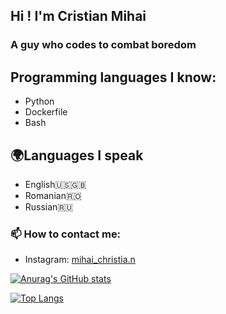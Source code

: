 ## Hi ! I'm Cristian Mihai
### A guy who codes to combat boredom


## Programming languages I know:
- Python
- Dockerfile
- Bash

## 🌍Languages I speak
- English🇺🇸🇬🇧
- Romanian🇷🇴
- Russian🇷🇺

### 📫 How to contact me:
- Instagram: [mihai_christia.n](https://www.instagram.com/mihai_christia.n/)

[![Anurag's GitHub stats](https://github-readme-stats.vercel.app/api?username=CristianEduardMihai&show_icons=true&theme=radical)](https://github.com/anuraghazra/github-readme-stats)

[![Top Langs](https://github-readme-stats.vercel.app/api/top-langs/?username=CristianEduardMihai&show_icons=true&theme=radical&hide=css,html,batchfile)](https://github.com/anuraghazra/github-readme-stats)
